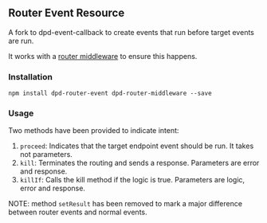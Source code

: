 ## Router Event Resource

A fork to dpd-event-callback to create events that run before target events are run.

It works with a [router middleware](https://github.com/ezra-obiwale/dpd-router-middleware) to ensure this happens.

### Installation

`npm install dpd-router-event dpd-router-middleware --save`

### Usage

Two methods have been provided to indicate intent:

1. `proceed`: Indicates that the target endpoint event should be run. It takes not parameters.
2. `kill`: Terminates the routing and sends a response. Parameters are error and response.
3. `killIf`: Calls the kill method if the logic is true. Parameters are logic, error and response.

NOTE: method `setResult` has been removed to mark a major difference between router events and normal events.